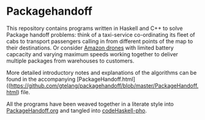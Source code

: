 # Packagehandoff

This repository contains programs written in Haskell and C++ to solve Package handoff problems: think of a taxi-service co-ordinating its fleet of cabs to transport passengers calling in from different points of the map to their destinations. Or consider [Amazon drones](https://www.youtube.com/watch?v=gFj5SCdSYQg) with limited battery capcacity and varying maximum speeds working together to deliver multiple packages from warehouses to customers.

More detailed introductory notes and explanations of the algorithms can be found in the accompanying [PackageHandoff.html]((https://github.com/gtelang/packagehandoff/blob/master/PackageHandoff.html) file.  

All the programs have been weaved together in a literate style into
[PackageHandoff.org](https://github.com/gtelang/packagehandoff/blob/master/PackageHandoff.org) and tangled into [codeHaskell-pho](https://github.com/gtelang/packagehandoff/tree/master/codeHaskell-pho). 
